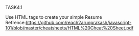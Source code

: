 TASK4.1

Use HTML tags to create your simple Resume 
Refrence:https://github.com/reach2arunprakash/javascript-101/blob/master/cheatsheets/HTML%20Cheat%20Sheet.pdf
